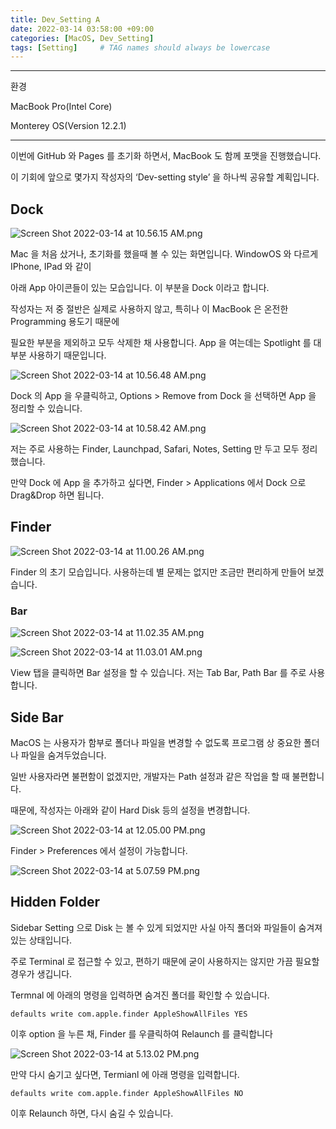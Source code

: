 ```yaml
---
title: Dev_Setting A
date: 2022-03-14 03:58:00 +09:00
categories: [MacOS, Dev_Setting]
tags: [Setting]     # TAG names should always be lowercase
---
```


---

환경

MacBook Pro(Intel Core)

Monterey OS(Version 12.2.1)

---

이번에 GitHub 와 Pages 를 초기화 하면서, MacBook 도 함께 포맷을 진행했습니다. 

이 기회에 앞으로 몇가지 작성자의 ‘Dev-setting style’ 을 하나씩 공유할 계획입니다.

## Dock

![Screen Shot 2022-03-14 at 10.56.15 AM.png](/Post_img/MacOS/Dev-Setting%20A/Screen_Shot_2022-03-14_at_10.56.15_AM.png)

Mac 을 처음 샀거나, 초기화를 했을때 볼 수 있는 화면입니다. WindowOS 와 다르게 IPhone, IPad 와 같이

아래 App 아이콘들이 있는 모습입니다. 이 부분을 Dock 이라고 합니다.

작성자는 저 중 절반은 실제로 사용하지 않고, 특히나 이 MacBook 은 온전한 Programming 용도기 때문에

필요한 부분을 제외하고 모두 삭제한 채 사용합니다. App 을 여는데는 Spotlight 를 대부분 사용하기 때문입니다.

![Screen Shot 2022-03-14 at 10.56.48 AM.png](/Post_img/MacOS/Dev-Setting%20A/Screen_Shot_2022-03-14_at_10.56.48_AM.png)

 

Dock 의 App 을 우클릭하고, Options > Remove from Dock 을 선택하면 App 을 정리할 수 있습니다.

![Screen Shot 2022-03-14 at 10.58.42 AM.png](/Post_img/MacOS/Dev-Setting%20A/Screen_Shot_2022-03-14_at_10.58.42_AM.png)

저는 주로 사용하는 Finder, Launchpad, Safari, Notes, Setting 만 두고 모두 정리했습니다.

만약 Dock 에 App 을 추가하고 싶다면, Finder > Applications 에서 Dock 으로 Drag&Drop 하면 됩니다.

## Finder

![Screen Shot 2022-03-14 at 11.00.26 AM.png](/Post_img/MacOS/Dev-Setting%20A/Screen_Shot_2022-03-14_at_11.00.26_AM.png)

Finder 의 초기 모습입니다. 사용하는데 별 문제는 없지만 조금만 편리하게 만들어 보겠습니다.

### Bar

![Screen Shot 2022-03-14 at 11.02.35 AM.png](/Post_img/MacOS/Dev-Setting%20A/Screen_Shot_2022-03-14_at_11.02.35_AM.png)

![Screen Shot 2022-03-14 at 11.03.01 AM.png](/Post_img/MacOS/Dev-Setting%20A/Screen_Shot_2022-03-14_at_11.03.01_AM.png)

View 탭을 클릭하면 Bar 설정을 할 수 있습니다. 저는 Tab Bar, Path Bar 를 주로 사용합니다.

## Side Bar

MacOS 는 사용자가 함부로 폴더나 파일을 변경할 수 없도록 프로그램 상 중요한 폴더나 파일을 숨겨두었습니다.

일반 사용자라면 불편함이 없겠지만, 개발자는 Path 설정과 같은 작업을 할 때 불편합니다.

때문에, 작성자는 아래와 같이 Hard Disk 등의 설정을 변경합니다.

![Screen Shot 2022-03-14 at 12.05.00 PM.png](/Post_img/MacOS/Dev-Setting%20A/Screen_Shot_2022-03-14_at_12.05.00_PM.png)

Finder > Preferences 에서 설정이 가능합니다. 

![Screen Shot 2022-03-14 at 5.07.59 PM.png](/Post_img/MacOS/Dev-Setting%20A/Screen_Shot_2022-03-14_at_5.07.59_PM.png)

## Hidden Folder

Sidebar Setting 으로 Disk 는 볼 수 있게 되었지만 사실 아직 폴더와 파일들이 숨겨져 있는 상태입니다.

주로 Terminal 로 접근할 수 있고, 편하기 때문에 굳이 사용하지는 않지만 가끔 필요할 경우가 생깁니다.

Termnal 에 아래의 명령을 입력하면 숨겨진 폴더를 확인할 수 있습니다.

 

```
defaults write com.apple.finder AppleShowAllFiles YES
```

이후 option 을 누른 채, Finder 를 우클릭하여 Relaunch 를 클릭합니다

![Screen Shot 2022-03-14 at 5.13.02 PM.png](/Post_img/MacOS/Dev-Setting%20A/Screen_Shot_2022-03-14_at_5.13.02_PM.png)

만약 다시 숨기고 싶다면, Termianl 에 아래 명령을 입력합니다.

```
defaults write com.apple.finder AppleShowAllFiles NO
```

이후 Relaunch 하면, 다시 숨길 수 있습니다.